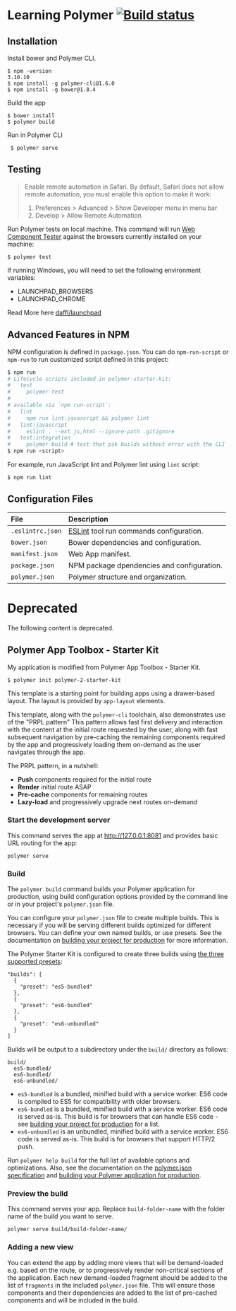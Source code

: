 # Learning Polymer [![Build status][travis-img]][travis]

## Installation

Install bower and Polymer CLI.

    $ npm -version
    3.10.10
    $ npm install -g polymer-cli@1.6.0
    $ npm install -g bower@1.8.4

Build the app

    $ bower install
    $ polymer build

Run in Polymer CLI

     $ polymer serve

## Testing

> Enable remote automation in Safari. By default, Safari does not allow remote
> automation, you must enable this option to make it work:
>
> 1. Preferences > Advanced > Show Developer menu in menu bar
> 2. Develop > Allow Remote Automation

Run Polymer tests on local machine. This command will run
[Web Component Tester](https://github.com/Polymer/web-component-tester)
against the browsers currently installed on your machine:

    $ polymer test

If running Windows, you will need to set the following environment variables:

- LAUNCHPAD\_BROWSERS
- LAUNCHPAD\_CHROME

Read More here [daffl/launchpad](https://github.com/daffl/launchpad#environment-variables-impacting-local-browsers-detection)

## Advanced Features in NPM

NPM configuration is defined in `package.json`. You can do `npm-run-script` or
`npm-run` to run customized script defined in this project:

```sh
$ npm run
# Lifecycle scripts included in polymer-starter-kit:
#   test
#     polymer test
#
# available via `npm run-script`:
#   lint
#     npm run lint:javascript && polymer lint
#   lint:javascript
#     eslint . --ext js,html --ignore-path .gitignore
#   test:integration
#     polymer build # test that psk builds without error with the CLI
$ npm run <script>
```

For example, run JavaScript lint and Polymer lint using `lint` script:

```
$ npm run lint
```

## Configuration Files

File | Description
:--- | :---
`.eslintrc.json` | [ESLint][1] tool run commands configuration.
`bower.json` | Bower dependencies and configuration.
`manifest.json` | Web App manifest.
`package.json` | NPM package dpendencies and configuration.
`polymer.json` | Polymer structure and organization.

[1]: https://www.npmjs.com/package/eslint

# Deprecated

The following content is deprecated.

## Polymer App Toolbox - Starter Kit

My application is modified from Polymer App Toolbox - Starter Kit.

    $ polymer init polymer-2-starter-kit

This template is a starting point for building apps using a drawer-based
layout. The layout is provided by `app-layout` elements.

This template, along with the `polymer-cli` toolchain, also demonstrates use
of the "PRPL pattern" This pattern allows fast first delivery and interaction with
the content at the initial route requested by the user, along with fast subsequent
navigation by pre-caching the remaining components required by the app and
progressively loading them on-demand as the user navigates through the app.

The PRPL pattern, in a nutshell:

* **Push** components required for the initial route
* **Render** initial route ASAP
* **Pre-cache** components for remaining routes
* **Lazy-load** and progressively upgrade next routes on-demand

### Start the development server

This command serves the app at <http://127.0.0.1:8081> and provides basic URL
routing for the app:

    polymer serve

### Build

The `polymer build` command builds your Polymer application for production, using build configuration options provided by the command line or in your project's `polymer.json` file.

You can configure your `polymer.json` file to create multiple builds. This is necessary if you will be serving different builds optimized for different browsers. You can define your own named builds, or use presets. See the documentation on [building your project for production](https://www.polymer-project.org/2.0/toolbox/build-for-production) for more information.

The Polymer Starter Kit is configured to create three builds using [the three supported presets](https://www.polymer-project.org/2.0/toolbox/build-for-production#build-presets):

```
"builds": [
  {
    "preset": "es5-bundled"
  },
  {
    "preset": "es6-bundled"
  },
  {
    "preset": "es6-unbundled"
  }
]
```

Builds will be output to a subdirectory under the `build/` directory as follows:

```
build/
  es5-bundled/
  es6-bundled/
  es6-unbundled/
```

* `es5-bundled` is a bundled, minified build with a service worker. ES6 code is compiled to ES5 for compatibility with older browsers.
* `es6-bundled` is a bundled, minified build with a service worker. ES6 code is served as-is. This build is for browsers that can handle ES6 code - see [building your project for production](https://www.polymer-project.org/2.0/toolbox/build-for-production#compiling) for a list.
* `es6-unbundled` is an unbundled, minified build with a service worker. ES6 code is served as-is. This build is for browsers that support HTTP/2 push.

Run `polymer help build` for the full list of available options and optimizations. Also, see the documentation on the [polymer.json specification](https://www.polymer-project.org/2.0/docs/tools/polymer-json) and [building your Polymer application for production](https://www.polymer-project.org/2.0/toolbox/build-for-production).

### Preview the build

This command serves your app. Replace `build-folder-name` with the folder name of the build you want to serve.

    polymer serve build/build-folder-name/

### Adding a new view

You can extend the app by adding more views that will be demand-loaded
e.g. based on the route, or to progressively render non-critical sections of the
application. Each new demand-loaded fragment should be added to the list of
`fragments` in the included `polymer.json` file. This will ensure those
components and their dependencies are added to the list of pre-cached components
and will be included in the build.

[travis]: https://travis-ci.org/mincong-h/learning-polymer
[travis-img]: https://travis-ci.org/mincong-h/learning-polymer.svg?branch=master
